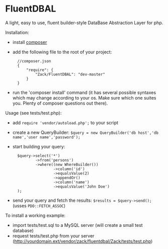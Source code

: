 FluentDBAL
===========

A light, easy to use, fluent builder-style DataBase Abstraction Layer for php.

Installation:
* install [composer](https://getcomposer.org/doc/00-intro.md)
* add the following file to the root of your project:
    

        //composer.json
        {
            "require": {
                "Zack/FluentDBAL": "dev-master"
            }
        }


* run the 'composer install' command (it has several possible syntaxes which may
change according to your os. Make sure which one suites you. Plenty of composer
questions out there).

Usage (see tests/test.php):
* add `require 'vendor/autoload.php';` to your script
* create a new QueryBuilder: `$query = new QueryBuilder('db host','db name','user name','password');`
* start building your query:
    

        $query->select('*')
                ->from('persons')
                ->where((new WhereBuilder())
                        ->column('id')
                        ->equalsValue(2)
                        ->appendOr()
                        ->column('name')
                        ->equalsValue('John Doe')
        );


* send your query and fetch the results: `$results = $query->send();` (usses `PDO::FETCH_ASSOC`)

To install a working example:
* import tests/test.sql to a MySQL server (will create a small test database)
* request tests/test.php from your server (http://yourdomain.ext/vendor/zack/fluentdbal/Zack/tests/test.php)
